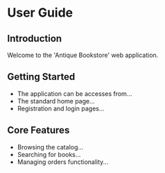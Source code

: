 # User Guide 

## Introduction

Welcome to the 'Antique Bookstore' web application.

## Getting Started 

*   The application can be accesses from...
*   The standard home page...
*   Registration and login pages...

## Core Features 

*   Browsing the catalog...
*   Searching for books...
*   Managing orders functionality...